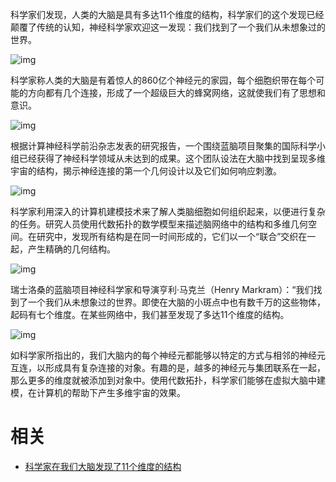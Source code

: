 
科学家们发现，人类的大脑是具有多达11个维度的结构，科学家们的这个发现已经颠覆了传统的认知，神经科学家欢迎这一发现：我们找到了一个我们从未想象过的世界。



![img](https://mmbiz.qpic.cn/mmbiz_jpg/u7AsBXcVv0n9fGWBQO1OOXVaDHjZGx3rOL1icaKW4UBw7aYSlvZdhHYwe7SUokSa1TS9wUTficMXkpo4kokPVYzg/640?wx_fmt=jpeg&tp=webp&wxfrom=5&wx_lazy=1&wx_co=1)

科学家称人类的大脑是有着惊人的860亿个神经元的家园，每个细胞织带在每个可能的方向都有几个连接，形成了一个超级巨大的蜂窝网络，这就使我们有了思想和意识。



![img](https://mmbiz.qpic.cn/mmbiz_jpg/u7AsBXcVv0n9fGWBQO1OOXVaDHjZGx3r8bC5ibibz4rPxB0WLKRPVqzpDHniayGibJXIS7Tbs9rNP6pZMtK6cfEtgg/640?wx_fmt=jpeg&tp=webp&wxfrom=5&wx_lazy=1&wx_co=1)



根据计算神经科学前沿杂志发表的研究报告，一个围绕蓝脑项目聚集的国际科学小组已经获得了神经科学领域从未达到的成果。这个团队设法在大脑中找到呈现多维宇宙的结构，揭示神经连接的第一个几何设计以及它们如何响应刺激。



![img](https://mmbiz.qpic.cn/mmbiz_jpg/u7AsBXcVv0n9fGWBQO1OOXVaDHjZGx3rcTHx5opSmVkvmLgibibAC3BpS2UwqzavrH4iaM4qOpsxv7Dh9dDuTnAIA/640?wx_fmt=jpeg&tp=webp&wxfrom=5&wx_lazy=1&wx_co=1)



科学家利用深入的计算机建模技术来了解人类脑细胞如何组织起来，以便进行复杂的任务。研究人员使用代数拓扑的数学模型来描述脑网络中的结构和多维几何空间。在研究中，发现所有结构是在同一时间形成的，它们以一个“联合”交织在一起，产生精确的几何结构。



![img](https://mmbiz.qpic.cn/mmbiz_jpg/u7AsBXcVv0n9fGWBQO1OOXVaDHjZGx3rgpzn5tItsYhfUTa1NMJ7ibOEtEonCAux9cxTtVzPVUuDqN5Q9fTMJsw/640?wx_fmt=jpeg&tp=webp&wxfrom=5&wx_lazy=1&wx_co=1)



瑞士洛桑的蓝脑项目神经科学家和导演亨利·马克兰（Henry Markram）：“我们找到了一个我们从未想象过的世界。即使在大脑的小斑点中也有数千万的这些物体，起码有七个维度。在某些网络中，我们甚至发现了多达11个维度的结构。



![img](https://mmbiz.qpic.cn/mmbiz_jpg/u7AsBXcVv0n9fGWBQO1OOXVaDHjZGx3rS4jCX893Iwj7gk1ibeibDicGl7bpuoZkyTMIhXKlYRxe89Btb281Ny9Pw/640?wx_fmt=jpeg&tp=webp&wxfrom=5&wx_lazy=1&wx_co=1)



如科学家所指出的，我们大脑内的每个神经元都能够以特定的方式与相邻的神经元互连，以形成具有复杂连接的对象。有趣的是，越多的神经元与集团联系在一起，那么更多的维度就被添加到对象中。使用代数拓扑，科学家们能够在虚拟大脑中建模，在计算机的帮助下产生多维宇宙的效果。

# 相关

- [科学家在我们大脑发现了11个维度的结构](https://mp.weixin.qq.com/s?__biz=MzA3NDU0Njg1OA==&mid=2651361082&idx=2&sn=476f63363b6d7ffcda5c285aa94fb3e2&chksm=848204ffb3f58de9338c1a687c72b306756c2407acd3bdfd5ecd69761b8d202348fbd259d889&mpshare=1&scene=1&srcid=08259hBMnQ6XUs6mTLHMnVFz#rd)
